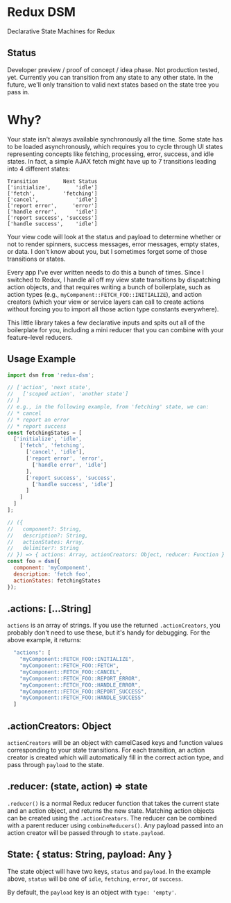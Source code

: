 # Redux DSM

Declarative State Machines for Redux


## Status

Developer preview / proof of concept / idea phase. Not production tested, yet. Currently you can transition from any state to any other state. In the future, we'll only transition to valid next states based on the state tree you pass in.


# Why?

Your state isn't always available synchronously all the time. Some state has to be loaded asynchronously, which requires you to cycle through UI states representing concepts like fetching, processing, error, success, and idle states. In fact, a simple AJAX fetch might have up to 7 transitions leading into 4 different states:

```
Transition        Next Status
['initialize',        'idle']
['fetch',         'fetching']
['cancel',            'idle']
['report error',     'error']
['handle error',      'idle']
['report success', 'success']
['handle success',    'idle']
```

Your view code will look at the status and payload to determine whether or not to render spinners, success messages, error messages, empty states, or data. I don't know about you, but I sometimes forget some of those transitions or states.

Every app I've ever written needs to do this a bunch of times. Since I switched to Redux, I handle all off my view state transitions by dispatching action objects, and that requires writing a bunch of boilerplate, such as action types (e.g., `myComponent::FETCH_FOO::INITIALIZE`), and action creators (which your view or service layers can call to create actions without forcing you to import all those action type constants everywhere).

This little library takes a few declarative inputs and spits out all of the boilerplate for you, including a mini reducer that you can combine with your feature-level reducers.



## Usage Example

```js
import dsm from 'redux-dsm';

// ['action', 'next state',
//   ['scoped action', 'another state']
// ]
// e.g., in the following example, from 'fetching' state, we can:
// * cancel
// * report an error
// * report success
const fetchingStates = [
  ['initialize', 'idle',
    ['fetch', 'fetching',
      ['cancel', 'idle'],
      ['report error', 'error',
        ['handle error', 'idle']
      ],
      ['report success', 'success',
        ['handle success', 'idle']
      ]
    ]
  ]
];

// ({
//   component?: String,
//   description?: String,
//   actionStates: Array,
//   delimiter?: String
// }) => { actions: Array, actionCreators: Object, reducer: Function }
const foo = dsm({
  component: 'myComponent',
  description: 'fetch foo',
  actionStates: fetchingStates
});
```

## .actions: [...String]

`actions` is an array of strings. If you use the returned `.actionCreators`, you probably don't need to use these, but it's handy for debugging. For the above example, it returns:

```js
  "actions": [
    "myComponent::FETCH_FOO::INITIALIZE",
    "myComponent::FETCH_FOO::FETCH",
    "myComponent::FETCH_FOO::CANCEL",
    "myComponent::FETCH_FOO::REPORT_ERROR",
    "myComponent::FETCH_FOO::HANDLE_ERROR",
    "myComponent::FETCH_FOO::REPORT_SUCCESS",
    "myComponent::FETCH_FOO::HANDLE_SUCCESS"
  ]
```

## .actionCreators: Object

`actionCreators` will be an object with camelCased keys and function values corresponding to your state transitions. For each transition, an action creator is created which will automatically fill in the correct action type, and pass through `payload` to the state.

## .reducer: (state, action) => state

`.reducer()` is a normal Redux reducer function that takes the current state and an action object, and returns the new state. Matching action objects can be created using the `.actionCreators`. The reducer can be combined with a parent reducer using `combineReducers()`. Any payload passed into an action creator will be passed through to `state.payload`.

## State: { status: String, payload: Any }

The state object will have two keys, `status` and `payload`. In the example above, `status` will be one of `idle`, `fetching`, `error`, or `success`.

By default, the `payload` key is an object with `type: 'empty'`.
